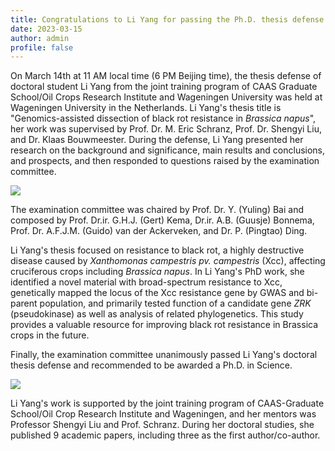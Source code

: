 ```yaml
---
title: Congratulations to Li Yang for passing the Ph.D. thesis defense!
date: 2023-03-15
author: admin
profile: false
---
```


On March 14th at 11 AM local time (6 PM Beijing time), the thesis defense of doctoral student Li Yang from the joint training program of CAAS Graduate School/Oil Crops Research Institute and Wageningen University was held at Wageningen University in the Netherlands. Li Yang's thesis title is "Genomics-assisted dissection of black rot resistance in *Brassica napus*", her work was supervised by Prof. Dr. M. Eric Schranz, Prof. Dr. Shengyi Liu, and Dr. Klaas Bouwmeester. During the defense, Li Yang presented her research on the background and significance, main results and conclusions, and prospects, and then  responded to questions raised by the examination committee.

![](20230315-yangli-defence-1.jpg)

The examination committee was chaired by Prof. Dr. Y. (Yuling) Bai and composed by Prof. Dr.ir. G.H.J. (Gert) Kema, Dr.ir. A.B. (Guusje) Bonnema, Prof. Dr. A.F.J.M. (Guido) van der Ackerveken, and Dr. P. (Pingtao) Ding.

Li Yang's thesis focused on resistance to black rot, a highly destructive disease caused by *Xanthomonas campestris pv. campestris* (Xcc), affecting cruciferous crops including *Brassica napus*. In Li Yang's PhD work, she identified a novel material with broad-spectrum resistance to Xcc, genetically mapped the locus of the Xcc resistance gene by GWAS and bi-parent population, and primarily tested function of a candidate gene *ZRK* (pseudokinase) as well as analysis of related phylogenetics. This study provides a valuable resource for improving black rot resistance in Brassica crops in the future.

Finally, the examination committee unanimously passed Li Yang's doctoral thesis defense and recommended to be awarded a Ph.D. in Science.

![](20230315-yangli-defence-2.jpg)

Li Yang's work is supported by the joint training program of CAAS-Graduate School/Oil Crop Research Institute and Wageningen, and her mentors was Professor Shengyi Liu and Prof. Schranz. During her doctoral studies, she published 9 academic papers, including three as the first author/co-author.

<more>
 



